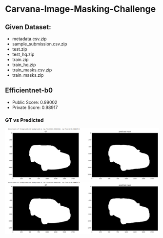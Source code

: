 # Carvana-Image-Masking-Challenge


## Given Dataset:
- metadata.csv.zip
- sample_submission.csv.zip
- test.zip
- test_hq.zip
- train.zip
- train_hq.zip
- train_masks.csv.zip
- train_masks.zip


## Efficientnet-b0

- Public Score: 0.99002
- Private Score: 0.98917

### GT vs Predicted

![model-output](./outputs/output1.png)
![model-output](./outputs/output1.png)



